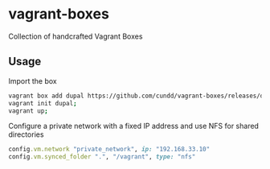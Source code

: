 # vagrant-boxes
Collection of handcrafted Vagrant Boxes

## Usage

Import the box
```bash
vagrant box add dupal https://github.com/cundd/vagrant-boxes/releases/download/0.1.0/alpine-3.3.0-x86_64.box;
vagrant init dupal;
vagrant up;
```

Configure a private network with a fixed IP address and use NFS for shared directories
```ruby
config.vm.network "private_network", ip: "192.168.33.10"
config.vm.synced_folder ".", "/vagrant", type: "nfs"
```
